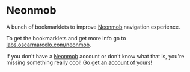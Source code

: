 Neonmob
=======

A bunch of bookmarklets to improve [Neonmob](https://neonmob.com/r/7NVUH) navigation experience.

To get the bookmarklets and get more info go to [labs.oscarmarcelo.com/neonmob](http://labs.oscarmarcelo.com/neonmob).

If you don't have a [Neonmob](https://neonmob.com/r/7NVUH) account or don't know what that is, you're missing something really cool! [Go get an account of yours](https://neonmob.com/r/7NVUH)!
